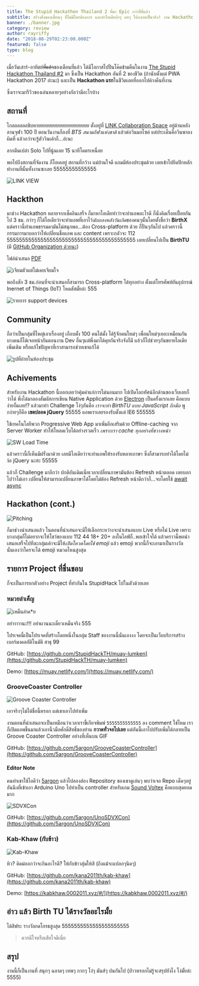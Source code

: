 ```yaml
---
title: The Stupid Hackathon Thailand 2 ที่มา Epic กว่าปีที่แล้ว
subtitle: สร้างสิ่งของเพี้ยนๆ ที่ไม่มีใครต้องการ และทำไอเดียบ้าๆ บอๆ ให้กลายเป็นจริง! งาน Hackathon แบบกี๊คๆ ที่ไม่จำกัดไอเดีย ไม่เน้นฝั่งธุรกิจ แต่เน้นความสนุกสำหรับนักพัฒนาแบบเพียวๆ!!
banner: ./banner.jpg
category: review
author: rayriffy
date: "2018-08-29T02:23:00.000Z"
featured: false
type: blog
---
```


เมื่อวันเสาร์-อาทิตย์~~ที่แล้ว~~ของเดือนที่แล้ว ได้มีโอกาสไปปั่นโค๊ดข้ามคืนในงาน [The Stupid Hackathon Thailand #2](https://www.facebook.com/StupidHackTH/) มา ซึ่งเป็น Hackathon อันที่ 2 ของชีวิต (ถ้านับตั้งแต่ PWA Hackathon 2017 อ่ะนะ) และเป็น **Hackathon แรก**ในชีวิตเลยที่ออกไปค้างคืนที่งาน

ซึ่งเราจะมารีวิวของเล่นหลายๆอย่างกัลว่ามีอะไรบ้าง

## สถานที่

ไกลลลลลลชิบหายยยยยยยยยยยยยยยยยยยย ตั้งอยู่ที่ [LINK Collaboration Space](https://goo.gl/maps/kkGjbHRQ8u52) อยู่ด้านหลังลานจุฬา 100 ปี ตอนวันงานก็ลงที่ *BTS สนามกีฬาแห่งชาติ* แล้วต่อวินมอไซค์ แต่ประเด็นคือวินพาลงผิดที่ แล้วกว่าจะรู้ตัววินเค้าก็...อ่ะนะ

ลากตีนเปล่า Solo ไปที่นู้นเลย 15 นาทีโคตรเหนื่อย

พอไปถึงสถานที่จัดงาน ก็โอเคอยู่ สถานที่กว้าง แม่บ้านใจดี แถมมีห้องประชุมด้วย เลยเข้าไปยึดปักหลักทำงานที่นั้นทั้งงานซะเลย 55555555555555

![LINK VIEW](./20180714_132718.jpg)

## Hackthon

มาช่วง Hackathon หลายจากเช็คอินเสร็จ ก็มาหาไอเดียทำว่าจะทำแอพอะไรดี ก็นั่งคิดเรื่อยเปื่อยกันไป 3 ชม. กว่าๆ ก็ได้ไอเดียว่าจะทำแอพที่เอาไว้*นับถองหลังวันเกิด*ของคนๆนั้นโดยตั้งชื่อว่า **BirthX** แต่คราวนี้ทำแอพธรรมดามันไม่สนุกพอ...ต้อง Cross-platform ด้วย ก็ปั่นๆกันไป แล้วคราวนี้กรรมการมาบอกว่าให้เปลี่ยนชื่อแอพ และ content เพราะกลัวจะ 112 555555555555555555555555555555555555555555 เลยเปลี่ยนไปเป็น **BirthTU** (มี [GitHub Organization ด้วยนะ](https://github.com/Birth-TU))

ไฟล์นำเสนอ [PDF](./BirthTU.pdf)

![เจียมตัวแต่ไม่เคยเจียมใจ](./1395051F-09C7-4385-8D79-AD7372684667.jpeg)

พอถึงสัก 3 ชม.ก่อนที่จะนำเสนอก็สามารถ Cross-platform ได้ทุกอย่าง ตั้งแต่โทรศัพท์ยันอุปกรณ์ Inernet of Things (IoT) โหดสัสมั้ยล่ะ 555

![รายการ support devices](./COM.jpg)

## Community

ถือว่าเป็นกลุ่มที่ใหญ่เอาเรื่องอยู่ เกือบตั้ง 100 คนได้มั้ง ได้รู้จักคนใหม่ๆ เพื่อนใหม่ๆเยอะเหมือนกัน บางคนก็ได้เจอหน้ากันตอนงาน Dev อื่นๆแต่พึ่งมาได้คุยกันจริงจังก็มี แล้วก็ไปช่วยๆกันขยายไอเดีย เพิ่มเติม หรือแก้ไขปัญหาที่เราสามารถช่วยเขาแก้ได้

![รูปที่ถ่ายในห้องประชุม](./1.jpg)

## Achivements

สำหรับงาน Hackathon นี้บอกเลยว่าคุ้มค่าแก่การไม่นอนมาก ไปเปิดโลกทัศน์อีกด้านของเว็บเลยก็ว่าได้ พึ่งได้มาลองสัมผัสการเขียน Native Application ด้วย [Electron](https://electronjs.org) เป็นครั้งแรกเลย คือแบบ ง่ายงั้นเลย!? แล้วมาทำ Challenge โง่ๆกันคือ *เราจะทำ BirthTU แบบ JavaScript ถึกมือ* พูกง่ายๆก็คือ **เขตปลอด jQuery** 55555 แอพเราเลยรองรับตั้งแต่ IE6 555555

ใช้เทคโนโลยีพวก Progressive Web App มาเพิ่มอีกเสริมด้วย Offline-caching จาก Server Worker ทำให้โหลดเว็บได้อย่างรวดเร็ว *เพราะเรา cache ทุกอย่างที่ขวางหน้า*

![SW Load Time](./SW.jpg)

แล้วคราวนี้ก็เห็นมีฝรั่งมาด้วย เลยมีไอเดียว่าจะทำแอพให้รองรับหลายภาษา ซึ่งก็สามารถทำได้โดยไม่ง้อ jQuery นะฮะ 55555

แล้วก็ Challenge มาอีกว่า ปกติอันเดิมเนี่ยเวลาเปลี่ยนภาษามันต้อง Refresh หน้าตลอด เลยบอกไปว่าไม่เอา เปลี่ยนให้สามารถเปลี่ยนภาษาได้โดยไม่ต้อง Refresh หน้าดีกว่าก็...จบโดยใช้ [await async](https://developer.mozilla.org/en-US/docs/Web/JavaScript/Reference/Statements/async_function)

## Hackathon (cont.)

![Pitching](./pitching.jpg)

ก็มาช่วงนำเสนอแล้ว ในตอนที่นำเสนอจะมีให้เลือกระหว่างจะนำเสนอแบบ Live หรือไม่ Live เพราะบางกลุ่มก็ไม่อยากจะให้โชว์ของแบบ 112 44 18+ 20+ ลงในไลฟ์ก็..พอเข้าใจได้ แล้วคราวนี้พอนำเสนอเสร็จไปทีละกลุ่มเค้าจะมีให้*เปิดโหวตโดยใช้ emoji* แล้ว emoji พวกนี้ก็จะเอามาเป็นรางวัลนั่นเองว่าใครจะได้ emoji หมวดไหนสูงสุด

## รายการ Project ที่ชื่นชอบ

ก็จะเป็นการยกตัวอย่าง Project ที่ทำกันใน StupidHack ไปในตัวด้วยเลย

### หมวยลำเค็ญ

![เหม็นลำค*ย](./muay.jpg)

อย่าาาาานะ!!! อย่าผวนนะเดี๋ยวเหม็นจริง 555

โปรเจคนี้เป็นโปรเจคที่สร้างโดยหนึ่งในกลุ่ม Staff ของงานนี้นั่นเองงง โดยจะเป็นเว็บบริการสร้างเบอร์มงคลอัติโนมัติ สาธุ 99

GitHub: [https://github.com/StupidHackTH/muay-lumken](https://github.com/StupidHackTH/muay-lumken)

Demo: [https://muay.netlify.com/](https://muay.netlify.com/)

### GrooveCoaster Controller

![Groove Coaster Controller](https://cdn.rawgit.com/5argon/GrooveCoasterController/bddad786/preview2.gif)

เอาจริงๆไม่ได้ชื่อนี้หรอก แต่เขาเอาไปทำเพิ่ม

งานตอนที่นำเสนอจะเป็นเหมือนว่าเวลาเราขี้เกียจพิมพ์ `5555555555555` ลง comment ใช่ไหม เราก็เปิดแอพขึ้นมาแล้วเอานิ้วมือศักดิ์สิทธิ์ของท่าน **กวาดทั่วจอไปเลย** แต่อันนี้เอาไปปรับเพิ่มได้กลายเป็น Groove Coaster Controller อย่างที่เห็นบน GIF

GitHub: [https://github.com/5argon/GrooveCoasterController](https://github.com/5argon/GrooveCoasterController)

#### Editor Note

คนทำเขาใช้ไอดีว่า [5argon](https://github.com/5argon) แล้วไปลองส่อง Repository ของเขาดูเล่นๆ พบว่าเจอ Repo เด็ดๆอยู่อันนึงที่เข้าเอา Arduino Uno ไปทำเป็น controller สำหรับเกม [Sound Voltex](https://p.eagate.573.jp/game/sdvx/iv/p/index.html) คือแบบสุดยอดมาก

![SDVXCon](https://cdn.rawgit.com/5argon/UnoSDVXCon/9cd93522/images/laurtrim.gif)

GitHub: [https://github.com/5argon/UnoSDVXCon](https://github.com/5argon/UnoSDVXCon)

### Kab-Khaw (กับข้าว)

![Kab-Khaw](./kab.png)

หิว? คิดม่ออกว่าจะกินอะไรดี? ให้กับข้าวสุ่มให้สิ (ถึงแม้จะแปลกๆนิดๆ)

GitHub: [https://github.com/kana2011th/kab-khaw](https://github.com/kana2011th/kab-khaw)

Demo: [https://kabkhaw.0002011.xyz/#/](https://kabkhaw.0002011.xyz/#/)

## อ่าว แล้ว Birth TU ได้รางวัลอะไรมั้ย

ได้สิฟระ รางวัลกดโกรธสูงสุด 5555555555555555555555

> ควรดีใจหรือเสียใจดีเนี่ย

## สรุป

งานนี้ก็เป็นงานที่ สนุกๆ ฉลาดๆ เทพๆ กากๆ โง่ๆ มันส์ๆ ปนกันไป (ป่าวหรอกไม่รู้จะสรุปยังไง โง่มั้ยล่ะ 5555)

